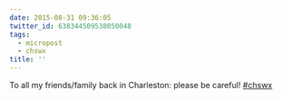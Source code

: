 ```yaml
---
date: 2015-08-31 09:36:05
twitter_id: 638344509538050048
tags:
  - micropost
  - chswx
title: ''
---
```


To all my friends/family back in Charleston: please be careful! [#chswx](https://twitter.com/hashtag/chswx)

